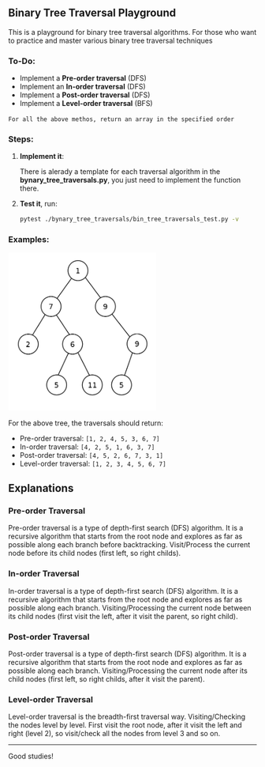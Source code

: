 ## Binary Tree Traversal Playground

This is a playground for binary tree traversal algorithms.
For those who want to practice and master various binary tree traversal techniques 

### To-Do:

- Implement a **Pre-order traversal** (DFS)
- Implement an **In-order traversal** (DFS)
- Implement a **Post-order traversal** (DFS)
- Implement a **Level-order traversal** (BFS)

`For all the above methos, return an array in the specified order`

### Steps:

1. **Implement it**:

    There is alerady a template for each traversal algorithm in the **bynary_tree_traversals.py**, you just need to implement the function there.

1. **Test it**, run:
    ```bash
    pytest ./bynary_tree_traversals/bin_tree_traversals_test.py -v
    ```
### Examples:

<img src="./assets/binary-tree-example.png" style="background-color: white" alt="Binary Tree" width="300"/>

For the above tree, the traversals should return:

- Pre-order traversal: `[1, 2, 4, 5, 3, 6, 7]`
- In-order traversal: `[4, 2, 5, 1, 6, 3, 7]`
- Post-order traversal: `[4, 5, 2, 6, 7, 3, 1]`
- Level-order traversal: `[1, 2, 3, 4, 5, 6, 7]`

## Explanations

### Pre-order Traversal

Pre-order traversal is a type of depth-first search (DFS) algorithm. It is a recursive algorithm that starts from the root node and explores as far as possible along each branch before backtracking. Visit/Process the current node before its child nodes (first left, so right childs).

### In-order Traversal

In-order traversal is a type of depth-first search (DFS) algorithm. It is a recursive algorithm that starts from the root node and explores as far as possible along each branch. Visiting/Processing the current node between its child nodes (first visit the left, after it visit the parent, so right child).

### Post-order Traversal

Post-order traversal is a type of depth-first search (DFS) algorithm. It is a recursive algorithm that starts from the root node and explores as far as possible along each branch. Visiting/Processing the current node after its child nodes (first left, so right childs, after it visit the parent).

### Level-order Traversal

Level-order traversal is the breadth-first traversal way. Visiting/Checking the nodes level by level. First visit the root node, after it visit the left and right (level 2), so visit/check all the nodes from level 3 and so on.

---

Good studies!
